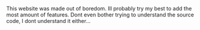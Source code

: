 This website was made out of boredom.
Ill probably try my best to add the most amount of features.
Dont even bother trying to understand the source code, I dont understand it either...
